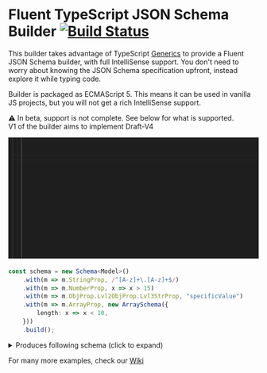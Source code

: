 # Fluent TypeScript JSON Schema Builder [![Build Status](https://travis-ci.com/justeat/ts-jsonschema-builder.svg?branch=master)](https://travis-ci.com/justeat/ts-jsonschema-builder)

This builder takes advantage of TypeScript [Generics](https://www.typescriptlang.org/docs/handbook/generics.html) to provide a Fluent JSON Schema builder, with full IntelliSense support. You don't need to worry about knowing the JSON Schema specification upfront, instead explore it while typing code.

Builder is packaged as ECMAScript 5. This means it can be used in vanilla JS projects, but you will not get a rich IntelliSense support.

⚠ In beta, support is not complete. See below for what is supported.  
V1 of the builder aims to implement Draft-V4

![Builder demo](assets/ts-schema-demo.gif)

```typescript
const schema = new Schema<Model>()
    .with(m => m.StringProp, /^[A-z]+\.[A-z]+$/)
    .with(m => m.NumberProp, x => x > 15)
    .with(m => m.ObjProp.Lvl2ObjProp.Lvl3StrProp, "specificValue")
    .with(m => m.ArrayProp, new ArraySchema({
        length: x => x < 10,
    }))
    .build();
```

<details>
  <summary>Produces following schema (click to expand)</summary>

```json
{
    "type": "object",
    "properties": {
        "StringProp": {
            "type": "string",
            "pattern": "^[A-z]+\\.[A-z]+$"
        },
        "NumberProp": {
            "type": "number",
            "minimum": 16
        },
        "ObjProp": {
            "title": "ObjProp",
            "type": "object",
            "properties": {
                "Lvl2ObjProp": {
                    "title": "Lvl2ObjProp",
                    "type": "object",
                    "properties": {
                        "Lvl3StrProp": {
                            "type": "string",
                            "pattern": "specificValue"
                        }
                    },
                    "required": [
                        "Lvl3StrProp"
                    ]
                }
            },
            "required": [
                "Lvl2ObjProp"
            ]
        },
        "ArrayProp": {
            "type": "array",
            "maxItems": 9
        }
    },
    "required": [
        "StringProp",
        "NumberProp",
        "ObjProp",
        "ArrayProp"
    ]
}
```
</details>

For many more examples, check our [Wiki](https://github.com/justeat/ts-jsonschema-builder/wiki)
